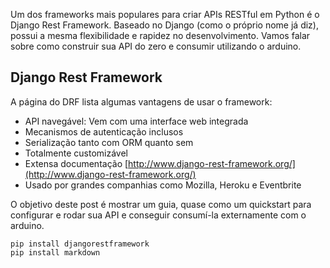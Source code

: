 Um dos frameworks mais populares para criar APIs RESTful em Python é o Django Rest Framework. Baseado no Django (como o próprio nome já diz), possui a mesma flexibilidade e rapidez no desenvolvimento. Vamos falar sobre como construir sua API do zero e consumir utilizando o arduino.

## Django Rest Framework

A página do DRF lista algumas vantagens de usar o framework:

 - API navegável: Vem com uma interface web integrada
 - Mecanismos de autenticação inclusos
 - Serialização tanto com ORM quanto sem
 - Totalmente customizável
 - Extensa documentação [http://www.django-rest-framework.org/](http://www.django-rest-framework.org/)
 - Usado por grandes companhias como Mozilla, Heroku e Eventbrite

O objetivo deste post é mostrar um guia, quase como um quickstart para configurar e rodar sua API e conseguir consumí-la externamente com o arduino.

    pip install djangorestframework
    pip install markdown
